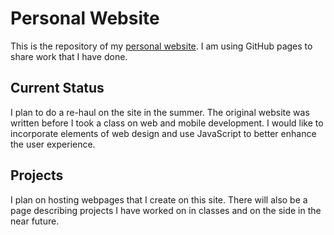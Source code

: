 # Personal Website
This is the repository of my [personal website](https://khacoding.com). I am
using GitHub pages to share work that I have done.

## Current Status
I plan to do a re-haul on the site in the summer. The original website
was written before I took a class on web and mobile development. I would like
to incorporate elements of web design and use JavaScript to better enhance the
user experience.

## Projects
I plan on hosting webpages that I create on this site. There will also be a
page describing projects I have worked on in classes and on the side in the
near future.
